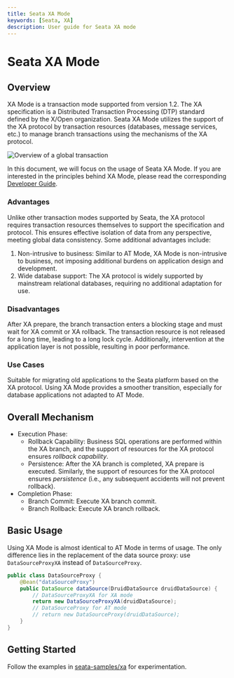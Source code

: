 ```yaml
---
title: Seata XA Mode
keywords: [Seata, XA]
description: User guide for Seata XA mode
---
```

# Seata XA Mode

## Overview

XA Mode is a transaction mode supported from version 1.2. The XA specification is a Distributed Transaction Processing (DTP) standard defined by the X/Open organization. Seata XA Mode utilizes the support of the XA protocol by transaction resources (databases, message services, etc.) to manage branch transactions using the mechanisms of the XA protocol.

![Overview of a global transaction](https://img.alicdn.com/tfs/TB1hSpccIVl614jSZKPXXaGjpXa-1330-924.png)

In this document, we will focus on the usage of Seata XA Mode. If you are interested in the principles behind XA Mode, please read the corresponding [Developer Guide](../../dev/mode/xa-mode).

### Advantages

Unlike other transaction modes supported by Seata, the XA protocol requires transaction resources themselves to support the specification and protocol. This ensures effective isolation of data from any perspective, meeting global data consistency. Some additional advantages include:

1. Non-intrusive to business: Similar to AT Mode, XA Mode is non-intrusive to business, not imposing additional burdens on application design and development.
2. Wide database support: The XA protocol is widely supported by mainstream relational databases, requiring no additional adaptation for use.

### Disadvantages

After XA prepare, the branch transaction enters a blocking stage and must wait for XA commit or XA rollback. The transaction resource is not released for a long time, leading to a long lock cycle. Additionally, intervention at the application layer is not possible, resulting in poor performance.

### Use Cases

Suitable for migrating old applications to the Seata platform based on the XA protocol. Using XA Mode provides a smoother transition, especially for database applications not adapted to AT Mode.

## Overall Mechanism

- Execution Phase:
    - Rollback Capability: Business SQL operations are performed within the XA branch, and the support of resources for the XA protocol ensures *rollback capability*.
    - Persistence: After the XA branch is completed, XA prepare is executed. Similarly, the support of resources for the XA protocol ensures *persistence* (i.e., any subsequent accidents will not prevent rollback).
- Completion Phase:
    - Branch Commit: Execute XA branch commit.
    - Branch Rollback: Execute XA branch rollback.

## Basic Usage

Using XA Mode is almost identical to AT Mode in terms of usage. The only difference lies in the replacement of the data source proxy: use `DataSourceProxyXA` instead of `DataSourceProxy`.

```java
public class DataSourceProxy {
    @Bean("dataSourceProxy")
    public DataSource dataSource(DruidDataSource druidDataSource) {
        // DataSourceProxyXA for XA mode
        return new DataSourceProxyXA(druidDataSource);
        // DataSourceProxy for AT mode
        // return new DataSourceProxy(druidDataSource);
    }
}
```

## Getting Started

Follow the examples in [seata-samples/xa](https://github.com/apache/incubator-seata-samples/tree/master/tcc) for experimentation.
